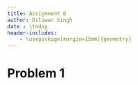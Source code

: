 ```yaml
---
title: Assignment 6
author: Dilawar Singh
date : \today 
header-includes:
    - \usepackage[margin=15mm]{geometry}
---
```


# Problem 1
